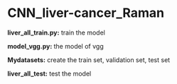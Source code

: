 # CNN_liver-cancer_Raman

**liver_all_train.py:** train the model

**model_vgg.py:** the model of vgg

**Mydatasets:** create the train set, validation set, test set

**liver_all_test:** test the model
